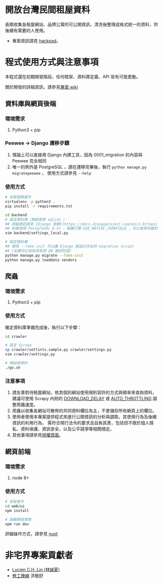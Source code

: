 # 開放台灣民間租屋資料

長期收集各租屋網站、品牌公寓的可公開資訊，清洗後整理成格式統一的資料，供後續有需要的人使用。

- 專案資訊請見 [hackpad](https://g0v.hackpad.tw/Ih7Jp4pUD5y)。


# 程式使用方式與注意事項

本程式還在初期開發階段，任何框架、資料庫定義、API 皆有可能更動。

關於開發的詳細資訊，請參見[專案 wiki ](https://github.com/g0v/tw-rental-house-data/wiki/)

## 資料庫與網頁後端
### 環境需求
1. Python3 + pip

### Peewee -> Django 遷移步驟
1. 理論上可以直接用 Django 內建工具，因為 0001_migration 的內容與 Peewee 完全相同
2. 唯一的例外是 PostgreSQL ，請在遷移完畢後，執行 `python manage.py migratepeewee` ，
   使用方式請參見 `--help`

### 使用方式
```sh
# 安裝相關套件
virtualenv -p python3 .
pip install -r requirements.txt

cd backend
# 設定資料庫（預設使用 sqlite ）
## 詳細資訊請見 [Django 官網](https://docs.djangoproject.com/en/2.0/topics/settings/)
## 如果想用 PostgreSQL 9.3+ ，推薦打開 USE_NATIVE_JSONFIELD ，可以使用內建的 jsonb 
vim backend/settings_local.py

# 設定資料庫
## 使用 --fake-init 可以讓 Django 跳過已存在的 migration script 
## (如果你之前有乖乖把 DB 建好的話)
python manage.py migrate --fake-init
python manage.py loaddata vendors
```

## 爬蟲

### 環境需求
1. Python3 + pip

### 使用方式

確定資料庫準備完成後，執行以下步驟：

```sh
cd crawler

# 設定 Scrapy
cp crawler/settints.sample.py crawler/settings.py
vim crawler/settings.py

# 開始爬資料
./go.sh
```

### 注意事項

1. 請友善對待租屋網站，依其個別網站使用規則容許的方式與頻率來查詢資料，建議可使用 Scrapy 內附的
   [DOWNLOAD_DELAY](https://doc.scrapy.org/en/latest/topics/settings.html#std:setting-DOWNLOAD_DELAY) 或 
   [AUTO_THROTTLING](https://doc.scrapy.org/en/latest/topics/autothrottle.html) 調整爬蟲速度。
2. 爬蟲以收集各網站可散佈的共同資料欄位為主，不會儲存所有網頁上的欄位。
3. 使用者使用本專案提供程式來進行公開資訊的分析與調取，其使用行為及後續資訊的利用行為，
   需符合現行法令的要求且自負其責，包括但不限於個人隱私、資料保護、資訊安全，以及公平競爭等相關規定。
4. 其他事項請參見[授權頁面](LICENSE)。

## 網頁前端

### 環境需求
  1. node 8+

### 使用方式
```sh
# 安裝套件
cd web/ui
npm install

# 啟動開發環境
npm run dev

```

詳細操作方式，請參見 [nuxt](https://nuxtjs.org/)


# 非宅界專案貢獻者

- [Lucien C.H. Lin (林誠夏)](lucien.cc)
- [勞工陣線](http://labor.ngo.tw/) 洪敬舒

